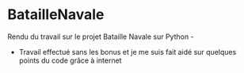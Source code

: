 # BatailleNavale
Rendu du travail sur le projet Bataille Navale sur Python -
- Travail effectué sans les bonus et je me suis fait aidé sur quelques points du code grâce à internet 
